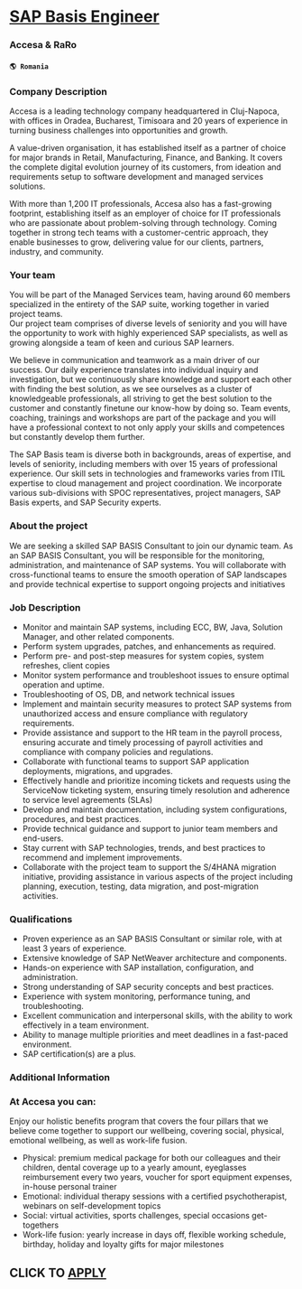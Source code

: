# [SAP Basis Engineer](https://www.remotewlb.com/apply/sap-basis-engineer)  
### Accesa & RaRo  
#### `🌎 Romania`  

### Company Description

Accesa is a leading technology company headquartered in Cluj-Napoca, with offices in Oradea, Bucharest, Timisoara and 20 years of experience in turning business challenges into opportunities and growth.

A value-driven organisation, it has established itself as a partner of choice for major brands in Retail, Manufacturing, Finance, and Banking. It covers the complete digital evolution journey of its customers, from ideation and requirements setup to software development and managed services solutions.

With more than 1,200 IT professionals, Accesa also has a fast-growing footprint, establishing itself as an employer of choice for IT professionals who are passionate about problem-solving through technology. Coming together in strong tech teams with a customer-centric approach, they enable businesses to grow, delivering value for our clients, partners, industry, and community.

### Your team

You will be part of the Managed Services team, having around 60 members specialized in the entirety of the SAP suite, working together in varied project teams.  
Our project team comprises of diverse levels of seniority and you will have the opportunity to work with highly experienced SAP specialists, as well as growing alongside a team of keen and curious SAP learners.

We believe in communication and teamwork as a main driver of our success. Our daily experience translates into individual inquiry and investigation, but we continuously share knowledge and support each other with finding the best solution, as we see ourselves as a cluster of knowledgeable professionals, all striving to get the best solution to the customer and constantly finetune our know-how by doing so. Team events, coaching, trainings and workshops are part of the package and you will have a professional context to not only apply your skills and competences but constantly develop them further.

The SAP Basis team is diverse both in backgrounds, areas of expertise, and levels of seniority, including members with over 15 years of professional experience. Our skill sets in technologies and frameworks varies from ITIL expertise to cloud management and project coordination. We incorporate various sub-divisions with SPOC representatives, project managers, SAP Basis experts, and SAP Security experts.

### About the project

We are seeking a skilled SAP BASIS Consultant to join our dynamic team. As an SAP BASIS Consultant, you will be responsible for the monitoring, administration, and maintenance of SAP systems. You will collaborate with cross-functional teams to ensure the smooth operation of SAP landscapes and provide technical expertise to support ongoing projects and initiatives

### Job Description

  * Monitor and maintain SAP systems, including ECC, BW, Java, Solution Manager, and other related components.
  * Perform system upgrades, patches, and enhancements as required.
  * Perform pre- and post-step measures for system copies, system refreshes, client copies
  * Monitor system performance and troubleshoot issues to ensure optimal operation and uptime.
  * Troubleshooting of OS, DB, and network technical issues
  * Implement and maintain security measures to protect SAP systems from unauthorized access and ensure compliance with regulatory requirements.
  * Provide assistance and support to the HR team in the payroll process, ensuring accurate and timely processing of payroll activities and compliance with company policies and regulations.
  * Collaborate with functional teams to support SAP application deployments, migrations, and upgrades.
  * Effectively handle and prioritize incoming tickets and requests using the ServiceNow ticketing system, ensuring timely resolution and adherence to service level agreements (SLAs)
  * Develop and maintain documentation, including system configurations, procedures, and best practices.
  * Provide technical guidance and support to junior team members and end-users.
  * Stay current with SAP technologies, trends, and best practices to recommend and implement improvements.
  * Collaborate with the project team to support the S/4HANA migration initiative, providing assistance in various aspects of the project including planning, execution, testing, data migration, and post-migration activities.

### Qualifications

  * Proven experience as an SAP BASIS Consultant or similar role, with at least 3 years of experience.
  * Extensive knowledge of SAP NetWeaver architecture and components.
  * Hands-on experience with SAP installation, configuration, and administration.
  * Strong understanding of SAP security concepts and best practices.
  * Experience with system monitoring, performance tuning, and troubleshooting.
  * Excellent communication and interpersonal skills, with the ability to work effectively in a team environment.
  * Ability to manage multiple priorities and meet deadlines in a fast-paced environment.
  * SAP certification(s) are a plus.

### Additional Information

### At Accesa you can:

Enjoy our holistic benefits program that covers the four pillars that we believe come together to support our wellbeing, covering social, physical, emotional wellbeing, as well as work-life fusion.

  * Physical: premium medical package for both our colleagues and their children, dental coverage up to a yearly amount, eyeglasses reimbursement every two years, voucher for sport equipment expenses, in-house personal trainer
  * Emotional: individual therapy sessions with a certified psychotherapist, webinars on self-development topics
  * Social: virtual activities, sports challenges, special occasions get-togethers
  * Work-life fusion: yearly increase in days off, flexible working schedule, birthday, holiday and loyalty gifts for major milestones

  
## CLICK TO [APPLY](https://www.remotewlb.com/apply/sap-basis-engineer)

